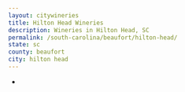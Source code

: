 ```yaml
---
layout: citywineries
title: Hilton Head Wineries
description: Wineries in Hilton Head, SC
permalink: /south-carolina/beaufort/hilton-head/
state: sc
county: beaufort
city: hilton head
---
```

-
